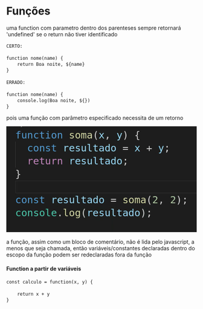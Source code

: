 # Funções 

uma function com parametro dentro dos parenteses sempre retornará 'undefined' se o return não tiver identificado

    CERTO:

    function nome(name) {
        return Boa noite, ${name}
    }   

    ERRADO: 

    function nome(name) {
        console.log(Boa noite, ${})
    }

pois uma função com parâmetro especificado necessita de um retorno

![v](image.png)

a função, assim como um bloco de comentário, não é lida pelo javascript, a menos que seja chamada, então variáveis/constantes declaradas dentro do escopo da função podem ser redeclaradas fora da função 

#### Function a partir de variáveis

    const calculo = function(x, y) {

        return x + y
    }
